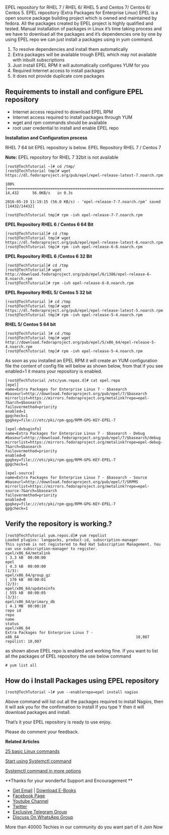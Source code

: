 EPEL repository for RHEL 7 / RHEL 6/ RHEL 5 and Centos 7/ Centos 6/ Centos 5. EPEL repository (Extra Packages for Enterprise Linux) EPEL is a open source package building project which is owned and maintained by fedora. All the packages created by EPEL project is highly qualified and tested. Manual installation of packages in Linux it’s time taking process and we have to download all the packages and it’s dependencies one by one by using EPEL repo we can just install a packages using in yum command.

1. To resolve dependencies and install them automatically
2. Extra packages will be available trough EPEL which may not available with inbuilt subscriptions
3. Just install EPEL RPM it will automatically configures YUM for you
4. Required Internet access to install packages
5. It does not provide duplicate core packages

Requirements to install and configure EPEL repository
-----------------------------------------------------

* Internet access required to download EPEL RPM
* Internet access required to install packages through YUM
* wget and rpm commands should be available
* root user credential to install and enable EPEL repo

**Installation and Configuration process**

RHEL 7 64 bit EPEL repository is below. EPEL Repository RHEL 7 / Centos 7

**Note:** EPEL repository for RHEL 7 32bit is not available

    [root@TechTutorial ~]# cd /tmp/
    [root@TechTutorial tmp]# wget https://dl.fedoraproject.org/pub/epel/epel-release-latest-7.noarch.rpm

    100%[===================================================================================================================================>] 14,432      56.0KB/s   in 0.3s

    2016-05-19 11:19:15 (56.0 KB/s) - ‘epel-release-7-7.noarch.rpm’ saved [14432/14432]

    [root@TechTutorial tmp]# rpm -ivh epel-release-7-7.noarch.rpm

**EPEL Repository RHEL 6 / Centos 6 64 Bit**

    [root@TechTutorial]# cd /tmp
    [root@TechTutorial tmp]# wget https://dl.fedoraproject.org/pub/epel/epel-release-latest-6.noarch.rpm
    [root@TechTutorial tmp]# rpm -ivh epel-release-6-8.noarch.rpm

**EPEL Repository RHEL 6 /Centos 6 32 Bit**

    [root@TechTutorial]# cd /tmp
    [root@TechTutorial]# wget http://download.fedoraproject.org/pub/epel/6/i386/epel-release-6-8.noarch.rpm
    [root@TechTutorial]# rpm -ivh epel-release-6-8.noarch.rpm

**EPEL Repository RHEL 5/ Centos 5 32 bit**

    [root@TechTutorial ]# cd /tmp
    [root@TechTutorial tmp]# wget https://dl.fedoraproject.org/pub/epel/epel-release-latest-5.noarch.rpm
    [root@TechTutorial tmp]# rpm -ivh epel-release-5-4.noarch.rpm

**RHEL 5/ Centos 5 64 bit**

    [root@TechTutorial ]# cd /tmp
    [root@TechTutorial tmp]# wget http://download.fedoraproject.org/pub/epel/5/x86_64/epel-release-5-4.noarch.rpm
    [root@TechTutorial tmp]# rpm -ivh epel-release-5-4.noarch.rpm

As soon as you installed an EPEL RPM it will create an YUM configuration file the content of config file will below as shown below, from that if you see enabled=1 it means your repository is enabled.

    [root@TechTutorial /etc/yum.repos.d]# cat epel.repo
    [epel]
    name=Extra Packages for Enterprise Linux 7 - $basearch
    #baseurl=http://download.fedoraproject.org/pub/epel/7/$basearch
    mirrorlist=https://mirrors.fedoraproject.org/metalink?repo=epel-7&arch=$basearch
    failovermethod=priority
    enabled=1
    gpgcheck=1
    gpgkey=file:///etc/pki/rpm-gpg/RPM-GPG-KEY-EPEL-7

    [epel-debuginfo]
    name=Extra Packages for Enterprise Linux 7 - $basearch - Debug
    #baseurl=http://download.fedoraproject.org/pub/epel/7/$basearch/debug
    mirrorlist=https://mirrors.fedoraproject.org/metalink?repo=epel-debug-7&arch=$basearch
    failovermethod=priority
    enabled=0
    gpgkey=file:///etc/pki/rpm-gpg/RPM-GPG-KEY-EPEL-7
    gpgcheck=1

    [epel-source]
    name=Extra Packages for Enterprise Linux 7 - $basearch - Source
    #baseurl=http://download.fedoraproject.org/pub/epel/7/SRPMS
    mirrorlist=https://mirrors.fedoraproject.org/metalink?repo=epel-source-7&arch=$basearch
    failovermethod=priority
    enabled=0
    gpgkey=file:///etc/pki/rpm-gpg/RPM-GPG-KEY-EPEL-7
    gpgcheck=1

Verify the repository is working.?
----------------------------------

    [root@TechTutorial yum.repos.d]# yum repolist
    Loaded plugins: langpacks, product-id, subscription-manager
    This system is not registered to Red Hat Subscription Management. You can use subscription-manager to register.
    epel/x86_64/metalink                                                                                                                                 | 3.3 kB  00:00:00
    epel                                                                                                                                                 | 4.3 kB  00:00:00
    (1/3): epel/x86_64/group_gz                                                                                                                          | 170 kB  00:00:01
    (2/3): epel/x86_64/updateinfo                                                                                                                        | 555 kB  00:00:05
    (3/3): epel/x86_64/primary_db                                                                                                                        | 4.1 MB  00:00:10
    repo id                                                             repo name                                                                                         status
    epel/x86_64                                                         Extra Packages for Enterprise Linux 7 - x86_64                                                    10,087
    repolist: 10,087

as shown above EPEL repo is enabled and working fine. If you want to list all the packages of EPEL repository the use below command

    # yum list all

How do i Install Packages using EPEL repository
-----------------------------------------------

    [root@TechTutorial ~]# yum --enablerepo=epel install nagios

Above command will list out all the packages required to install Nagios, then it will ask you for the confirmation to install If you type Y then it will download packages and install.

That’s it your EPEL repository is ready to use enjoy.

Please do comment your feedback.

**Related Articles**

[25 basic Linux commands](https://arkit.co.in/linux/25-commonly-used-linux-commands/)

[Start using Systemctl command](https://arkit.co.in/linux/use-systemctl/)

[Systemctl command in more options](https://arkit.co.in/centos/systemctl-command/)

**Thanks for your wonderful Support and Encouragement **

* [Get Email](https://feedburner.google.com/fb/a/mailverify?uri=arkit) | [Download E-Books](https://arkit-in.tradepub.com/)
* [Facebook Page](https://www.facebook.com/Linuxarkit)
* [Youtube Channel](https://www.youtube.com/Techarkit?sub_confirmation=1)
* [Twitter](https://twitter.com/aravikumar48)
* [Exclusive Telegram Group](https://t.me/Linuxarkit)
* [Discuss On WhatsApp Group](https://github.com/techarkit/TechArkit-YouTube/blob/master/whatsapp_group.md)

More than 40000 Techies in our community do you want part of it Join Now